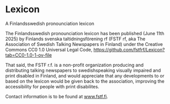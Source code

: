 # Lexicon
A Finlandsswedish pronounciation lexicon

The Finlandsswedish pronounciation lexicon has been published (June 11th 2025) by Finlands svenska taltidningsförening rf (FSTF rf, aka The Association of Swedish Talking Newspapers in Finland) under the Creative Commons CC0 1.0 Universal Legal Code, https://github.com/fstfrf/Lexicon?tab=CC0-1.0-1-ov-file

That said, the FSTF r.f. is a non-profit organization producing and distributing talking newspapers to swedishspeaking visually impaired and print disabled in Finland, and would appreciate that any developments to or based on the lexicon would be given back to the association, improving the accessibility for people with print disabilites. 

Contact information is to be found at www.fstf.fi.
